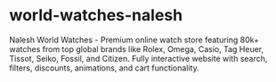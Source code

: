 # world-watches-nalesh
Nalesh World Watches - Premium online watch store featuring 80k+ watches from top global brands like Rolex, Omega, Casio, Tag Heuer, Tissot, Seiko, Fossil, and Citizen. Fully interactive website with search, filters, discounts, animations, and cart functionality.

